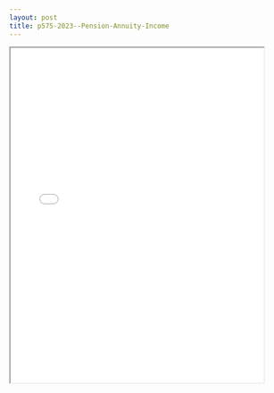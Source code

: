 ```yaml
---
layout: post
title: p575-2023--Pension-Annuity-Income
---
```


<div class="pdf-container">
<iframe src="/ea//_pdf-2-md/p575-2023--Pension-Annuity-Income.pdf" height="600" width="90%" allowFullScreen="true"></iframe>
</div>

